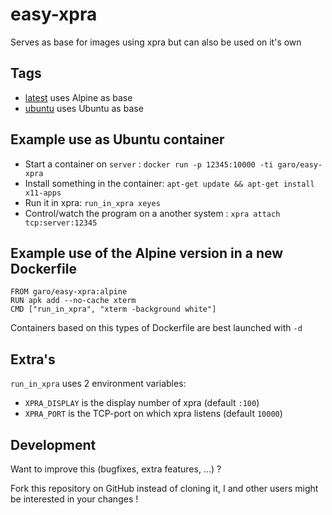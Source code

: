 # easy-xpra

Serves as base for images using xpra but can also be used on it's own

## Tags

* [latest](https://github.com/ngaro/easy-xpra/blob/latest/Dockerfile) uses Alpine as base
* [ubuntu](https://github.com/ngaro/easy-xpra/blob/ubuntu/Dockerfile) uses Ubuntu as base

## Example use as Ubuntu container

* Start a container on `server` : `docker run -p 12345:10000 -ti garo/easy-xpra`
* Install something in the container: `apt-get update && apt-get install x11-apps`
* Run it in xpra: `run_in_xpra xeyes`
* Control/watch the program on a another system : `xpra attach tcp:server:12345`

## Example use of the Alpine version in a new Dockerfile

```
FROM garo/easy-xpra:alpine
RUN apk add --no-cache xterm
CMD ["run_in_xpra", "xterm -background white"]
```
Containers based on this types of Dockerfile are best launched with `-d`

## Extra's

`run_in_xpra` uses 2 environment variables:

* `XPRA_DISPLAY` is the display number of xpra (default `:100`)
* `XPRA_PORT` is the TCP-port on which xpra listens  (default `10000`)

## Development
Want to improve this (bugfixes, extra features, ...) ?

Fork this repository on GitHub instead of cloning it,
I and other users might be interested in your changes !
